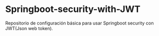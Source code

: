 # Springboot-security-with-JWT
Repositorio de configuración básica para usar Springboot security con JWT(Json web token).
